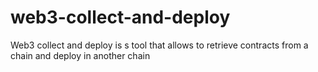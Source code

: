 # web3-collect-and-deploy
Web3 collect and deploy is s tool that allows to retrieve contracts from a chain and deploy in another chain
